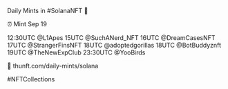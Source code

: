 Daily Mints in #SolanaNFT 🚀

⏰ Mint Sep 19

12:30UTC @L1Apes
15UTC @SuchANerd_NFT
16UTC @DreamCasesNFT
17UTC @StrangerFinsNFT
18UTC @adoptedgorillas
18UTC @BotBuddyznft
19UTC @TheNewExpClub
23:30UTC @YooBirds

🔗 thunft.com/daily-mints/solana

#NFTCollections